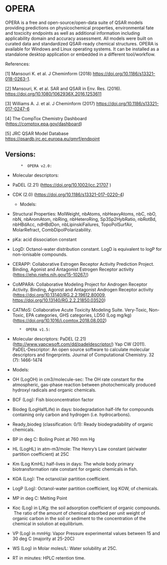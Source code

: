 # OPERA
OPERA is a free and open-source/open-data suite of QSAR models providing predictions on physicochemical properties, environmental fate and toxcicity endpoints as well as additional information including applicability domain and accuracy assessment. All models were built on curated data and standardized QSAR-ready chemical structures. OPERA is available for Windows and Linux operating systems. It can be installed as a standalone desktop application or embedded in a different tool/workflow. 


References:

[1] Mansouri K. et al. J Cheminform (2018) https://doi.org/10.1186/s13321-018-0263-1.

[2] Mansouri, K. et al. SAR and QSAR in Env. Res. (2016). https://doi.org/10.1080/1062936X.2016.1253611

[3] Williams A. J. et al. J Cheminform (2017) https://doi.org/10.1186/s13321-017-0247-6

[4] The CompTox Chemistry Dashboard (https://comptox.epa.gov/dashboard)

[5] JRC QSAR Model Database https://qsardb.jrc.ec.europa.eu/qmrf/endpoint



Versions:
---------

           *  OPERA v2.0:

   + Molecular descriptors: 
- PaDEL (2.21) (https://doi.org/10.1002/jcc.21707 )
- CDK (2.0) (https://doi.org/10.1186/s13321-017-0220-4)
 
   + Models:
 -  Structural Properties: MolWeight, nbAtoms, nbHeavyAtoms, nbC, nbO, nbN, nbAromAtom, nbRing, nbHeteroRing, Sp3Sp2HybRatio, nbRotBd, nbHBdAcc, ndHBdDon, nbLipinskiFailures, TopoPolSurfAir, MolarRefract, CombDipolPolarizability.

 -  pKa: acid dissociation constant

 -  LogD: Octanol-water distribution constant. LogD is equivalent to logP for non-ionisable compounds.

 -  CERAPP: Collaborative Estrogen Receptor Activity Prediction Project. Binding, Agonist and Antagonist Estrogen Receptor activity (https://ehp.niehs.nih.gov/15-10267/)

 -  CoMPARA: Collaborative Modeling Project for Androgen Receptor Activity. Binding, Agonist and Antagonist Androgen Receptor activity (https://doi.org/10.13140/RG.2.2.19612.80009, https://doi.org/10.13140/RG.2.2.21850.03520)

 -  CATMoS: Collaborative Acute Toxicity Modeling Suite. Very-Toxic, Non-Toxic, EPA categories, GHS categories, LD50 (Log mg/kg) (https://doi.org/10.1016/j.comtox.2018.08.002)


           *  OPERA v1.5:

   + Molecular descriptors: 
PaDEL (2.21) (http://www.yapcwsoft.com/dd/padeldescriptor/)
Yap CW (2011). PaDEL-Descriptor: An open source software to calculate molecular descriptors and fingerprints. Journal of Computational Chemistry. 32 (7): 1466-1474

   + Models:
- OH (LogOH) in cm3/molecule-sec: The OH rate constant for the atmospheric, gas-phase reaction between photochemically produced hydroxyl radicals and organic chemicals.

- BCF (Log): Fish bioconcentration factor

- Biodeg (LogHalfLife) in days: biodegradation half-life for compounds containing only carbon and hydrogen (i.e. hydrocarbons). 

- Ready_biodeg (classification: 0/1): Ready biodegradability of organic chemicals. 

- BP in deg C: Boiling Point at 760 mm Hg

- HL (LogHL) in atm-m3/mole: The Henry’s Law constant (air/water partition coefficient) at 25C

- Km (Log KmHL) half-lives in days: The whole body primary biotransformation rate constant for organic chemicals in fish. 

- KOA (Log): The octanol/air partition coefficient.

- LogP (Log): Octanol-water partition coefficient, log KOW, of chemicals.

- MP in deg C: Melting Point

- Koc (Log) in L/Kg: the soil adsorption coefficient of organic compounds.  The ratio of the amount of chemical adsorbed per unit weight of organic carbon in the soil or sediment to the concentration of the chemical in solution at equilibrium.

- VP (Log) in mmHg: Vapor Pressure experimental values between 15 and 30 deg C (majority at 25-20C)

- WS (Log) in Molar moles/L: Water solubility at 25C. 

- RT in minutes: HPLC retention time.
